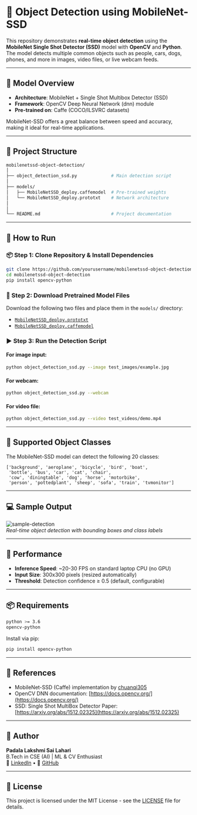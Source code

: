 # 🎯 Object Detection using MobileNet-SSD

This repository demonstrates **real-time object detection** using the **MobileNet Single Shot Detector (SSD)** model with **OpenCV** and **Python**. The model detects multiple common objects such as people, cars, dogs, phones, and more in images, video files, or live webcam feeds.

---

## 🧠 Model Overview

- **Architecture**: MobileNet + Single Shot Multibox Detector (SSD)
- **Framework**: OpenCV Deep Neural Network (dnn) module
- **Pre-trained on**: Caffe (COCO/ILSVRC datasets)

MobileNet-SSD offers a great balance between speed and accuracy, making it ideal for real-time applications.

---

## 📂 Project Structure

```bash
mobilenetssd-object-detection/
│
├── object_detection_ssd.py             # Main detection script
│
├── models/
│   ├── MobileNetSSD_deploy.caffemodel  # Pre-trained weights
│   └── MobileNetSSD_deploy.prototxt    # Network architecture
│
│
└── README.md                           # Project documentation
```

---

## 🚀 How to Run

### 📦 Step 1: Clone Repository & Install Dependencies

```bash
git clone https://github.com/yourusername/mobilenetssd-object-detection.git
cd mobilenetssd-object-detection
pip install opencv-python
```

### 📁 Step 2: Download Pretrained Model Files

Download the following two files and place them in the `models/` directory:

- [`MobileNetSSD_deploy.prototxt`](https://github.com/chuanqi305/MobileNet-SSD/blob/master/MobileNetSSD_deploy.prototxt)
- [`MobileNetSSD_deploy.caffemodel`](https://github.com/chuanqi305/MobileNet-SSD/blob/master/MobileNetSSD_deploy.caffemodel)

### ▶️ Step 3: Run the Detection Script

#### For image input:
```bash
python object_detection_ssd.py --image test_images/example.jpg
```

#### For webcam:
```bash
python object_detection_ssd.py --webcam
```

#### For video file:
```bash
python object_detection_ssd.py --video test_videos/demo.mp4
```

---

## 📝 Supported Object Classes

The MobileNet-SSD model can detect the following 20 classes:

```
['background', 'aeroplane', 'bicycle', 'bird', 'boat',
 'bottle', 'bus', 'car', 'cat', 'chair',
 'cow', 'diningtable', 'dog', 'horse', 'motorbike',
 'person', 'pottedplant', 'sheep', 'sofa', 'train', 'tvmonitor']
```

---

## 💻 Sample Output

![sample-detection](https://raw.githubusercontent.com/yourusername/mobilenetssd-object-detection/main/sample_output.jpg)  
*Real-time object detection with bounding boxes and class labels*

---

## 🧪 Performance

- **Inference Speed**: ~20-30 FPS on standard laptop CPU (no GPU)
- **Input Size**: 300x300 pixels (resized automatically)
- **Threshold**: Detection confidence ≥ 0.5 (default, configurable)

---

## 📦 Requirements

```bash
python >= 3.6
opencv-python
```

Install via pip:
```bash
pip install opencv-python
```

---

## 📌 References

- MobileNet-SSD (Caffe) implementation by [chuanqi305](https://github.com/chuanqi305/MobileNet-SSD)
- OpenCV DNN documentation: [https://docs.opencv.org/](https://docs.opencv.org/)
- SSD: Single Shot MultiBox Detector Paper: [https://arxiv.org/abs/1512.02325](https://arxiv.org/abs/1512.02325)

---

## 👤 Author

**Padala Lakshmi Sai Lahari**  
B.Tech in CSE (AI) | ML & CV Enthusiast  
🔗 [LinkedIn](https://www.linkedin.com/in/padala-lakshmi-sai-lahari-b08b59259) • 🐙 [GitHub](https://github.com/padala-lahari07)

---

## 📄 License

This project is licensed under the MIT License - see the [LICENSE](LICENSE) file for details.
